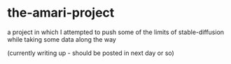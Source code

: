 # the-amari-project
a project in which I attempted to push some of the limits of stable-diffusion while taking some data along the way

(currently writing up - should be posted in next day or so)
